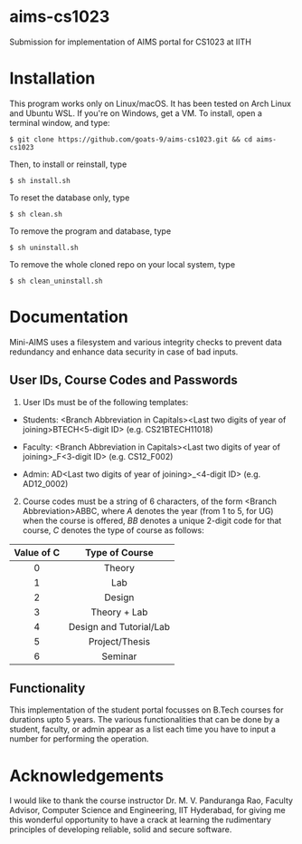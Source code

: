 # aims-cs1023
Submission for implementation of AIMS portal for CS1023 at IITH

# Installation
This program works only on Linux/macOS. It has been tested on Arch Linux and Ubuntu WSL. If you're on Windows, get a VM. To install, open a terminal window, and type:

`$ git clone https://github.com/goats-9/aims-cs1023.git && cd aims-cs1023`

Then, to install or reinstall, type

`$ sh install.sh`

To reset the database only, type

`$ sh clean.sh`

To remove the program and database, type

`$ sh uninstall.sh`

To remove the whole cloned repo on your local system, type

`$ sh clean_uninstall.sh`

# Documentation
Mini-AIMS uses a filesystem and various integrity checks to prevent data redundancy and enhance data security in case of bad inputs. 

## User IDs, Course Codes and Passwords
1. User IDs must be of the following templates:

  * Students: \<Branch Abbreviation in Capitals\>\<Last two digits of year of joining\>BTECH\<5-digit ID\> (e.g. CS21BTECH11018)

  * Faculty: \<Branch Abbreviation in Capitals\>\<Last two digits of year of joining\>\_F\<3-digit ID\> (e.g. CS12\_F002)

  * Admin: AD\<Last two digits of year of joining\>\_\<4-digit ID\> (e.g. AD12\_0002)

2. Course codes must be a string of 6 characters, of the form \<Branch Abbreviation\>ABBC, where _A_ denotes the year (from 1 to 5, for UG) when the course is offered, _BB_ denotes a unique 2-digit code for that course, _C_ denotes the type of course as follows:
  
  Value of C | Type of Course
  :--------: | :------------:
  0          | Theory
  1          | Lab
  2          | Design
  3          | Theory + Lab
  4          | Design and Tutorial/Lab
  5          | Project/Thesis
  6          | Seminar
    
## Functionality
This implementation of the student portal focusses on B.Tech courses for durations upto 5 years. The various functionalities that can be done by a student, faculty, or admin appear as a list each time you have to input a number for performing the operation.

# Acknowledgements
I would like to thank the course instructor Dr. M. V. Panduranga Rao, Faculty Advisor, Computer Science and Engineering, IIT Hyderabad, for giving me this wonderful opportunity to have a crack at learning the rudimentary principles of developing reliable, solid and secure software.

